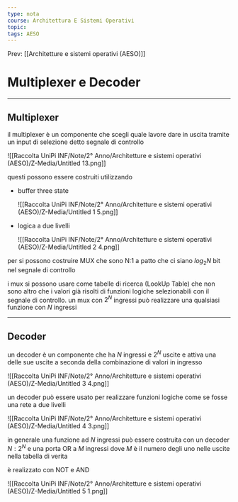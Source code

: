 ```yaml
---
type: nota
course: Architettura E Sistemi Operativi
topic: 
tags: AESO
---
```


Prev: [[Architetture e sistemi operativi (AESO)]]

# Multiplexer e Decoder
---
## Multiplexer

il multiplexer è un componente che scegli quale lavore dare in uscita tramite un input di selezione detto segnale di controllo

![[Raccolta UniPi INF/Note/2° Anno/Architetture e sistemi operativi (AESO)/Z-Media/Untitled 13.png]]

questi possono essere costruiti utilizzando

- buffer three state

   ![[Raccolta UniPi INF/Note/2° Anno/Architetture e sistemi operativi (AESO)/Z-Media/Untitled 1 5.png]]

- logica a due livelli

    ![[Raccolta UniPi INF/Note/2° Anno/Architetture e sistemi operativi (AESO)/Z-Media/Untitled 2 4.png]]


per si possono costruire MUX che sono N:1 a patto che ci siano $log_2N$ bit nel segnale di controllo

i mux si possono usare come tabelle di ricerca (LookUp Table) che non sono altro che i valori già risolti di funzioni logiche selezionabili con il segnale di controllo. un mux con $2^N$ ingressi può realizzare una qualsiasi funzione con $N$ ingressi

---

## Decoder

un decoder è un componente che ha $N$ ingressi e $2^N$ uscite e attiva una delle sue uscite a seconda della combinazione di valori in ingresso

![[Raccolta UniPi INF/Note/2° Anno/Architetture e sistemi operativi (AESO)/Z-Media/Untitled 3 4.png]]

un decoder può essere usato per realizzare funzioni logiche come se fosse una rete a due livelli

![[Raccolta UniPi INF/Note/2° Anno/Architetture e sistemi operativi (AESO)/Z-Media/Untitled 4 3.png]]

in generale una funzione ad $N$  ingressi può essere costruita con un decoder $N:2^N$ e una porta OR a $M$ ingressi dove $M$ è il numero degli uno nelle uscite nella tabella di verita

è realizzato con NOT e AND

![[Raccolta UniPi INF/Note/2° Anno/Architetture e sistemi operativi (AESO)/Z-Media/Untitled 5 1.png]]